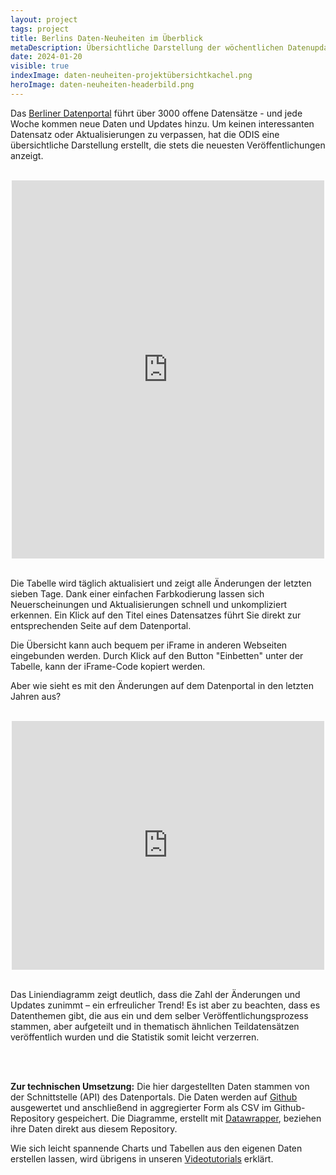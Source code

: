 ```yaml
---
layout: project
tags: project
title: Berlins Daten-Neuheiten im Überblick
metaDescription: Übersichtliche Darstellung der wöchentlichen Datenupdates auf Berlins Open Data Portal
date: 2024-01-20
visible: true
indexImage: daten-neuheiten-projektübersichtkachel.png
heroImage: daten-neuheiten-headerbild.png
---
```


Das [Berliner Datenportal](https://daten.berlin.de/) führt über 3000 offene Datensätze - und jede Woche kommen neue Daten und Updates hinzu. Um keinen interessanten Datensatz oder Aktualisierungen zu verpassen, hat die ODIS eine übersichtliche Darstellung erstellt, die stets die neuesten Veröffentlichungen anzeigt.

<br>

<center style="max-width: 500px;
  align-content: ;
  margin-left: auto;
  margin-right: auto;">
    <span >
        <iframe title="Neuerscheinungen und Updates in den letzten sieben Tagen auf Berlin Open Data" aria-label="Tabelle" id="datawrapper-chart-Rij6z" src="https://datawrapper.dwcdn.net/Rij6z/14/" scrolling="no" frameborder="0" style="width: 0; min-width: 100% !important; border: none;" height="605" data-external="1"></iframe><script type="text/javascript">!function(){"use strict";window.addEventListener("message",(function(a){if(void 0!==a.data["datawrapper-height"]){var e=document.querySelectorAll("iframe");for(var t in a.data["datawrapper-height"])for(var r=0;r<e.length;r++)if(e[r].contentWindow===a.source){var i=a.data["datawrapper-height"][t]+"px";e[r].style.height=i}}}))}();
        </script>
    </span>
</center>

</br>

Die Tabelle wird täglich aktualisiert und zeigt alle Änderungen der letzten sieben Tage. Dank einer einfachen Farbkodierung lassen sich Neuerscheinungen und Aktualisierungen schnell und unkompliziert erkennen. Ein Klick auf den Titel eines Datensatzes führt Sie direkt zur entsprechenden Seite auf dem Datenportal.

Die Übersicht kann auch bequem per iFrame in anderen Webseiten eingebunden werden. Durch Klick auf den Button "Einbetten" unter der Tabelle, kann der iFrame-Code kopiert werden.

Aber wie sieht es mit den Änderungen auf dem Datenportal in den letzten Jahren aus?

<br>

<center style="max-width: 500px;
  align-content: ;
  margin-left: auto;
  margin-right: auto;">
    <span >
        <iframe title="Neuerscheinungen und Updates seit dem Jahr 2000 auf Berlin Open Data" aria-label="Interactive line chart" id="datawrapper-chart-ZgWJU" src="https://datawrapper.dwcdn.net/ZgWJU/8/" scrolling="no" frameborder="0" style="width: 0; min-width: 100% !important; border: none;" height="398" data-external="1"></iframe><script type="text/javascript">!function(){"use strict";window.addEventListener("message",(function(a){if(void 0!==a.data["datawrapper-height"]){var e=document.querySelectorAll("iframe");for(var t in a.data["datawrapper-height"])for(var r=0;r<e.length;r++)if(e[r].contentWindow===a.source){var i=a.data["datawrapper-height"][t]+"px";e[r].style.height=i}}}))}();
        </script>
    </span>
</center>

<br>

Das Liniendiagramm zeigt deutlich, dass die Zahl der Änderungen und Updates zunimmt – ein erfreulicher Trend! Es ist aber zu beachten, dass es Datenthemen gibt, die aus ein und dem selber Veröffentlichungsprozess stammen, aber aufgeteilt und in thematisch ähnlichen Teildatensätzen veröffentlich wurden und die Statistik somit leicht verzerren.

<br>
<br>

**Zur technischen Umsetzung:** Die hier dargestellten Daten stammen von der Schnittstelle (API) des Datenportals. Die Daten werden auf [Github](https://github.com/technologiestiftung/odis-datenportal-uebersicht) ausgewertet und anschließend in aggregierter Form als CSV im Github-Repository gespeichert. Die Diagramme, erstellt mit [Datawrapper](https://www.datawrapper.de/), beziehen ihre Daten direkt aus diesem Repository.

Wie sich leicht spannende Charts und Tabellen aus den eigenen Daten erstellen lassen, wird übrigens in unseren [Videotutorials](https://odis-berlin.de/ressourcen/datenvisualisierung/) erklärt.
